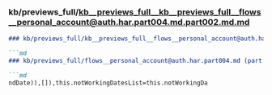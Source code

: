 ### kb/previews_full/kb__previews_full__kb__previews_full__flows__personal_account@auth.har.part004.md.part002.md.md

```md
### kb/previews_full/kb__previews_full__flows__personal_account@auth.har.part004.md.part002.md

```md
### kb/previews_full/flows__personal_account@auth.har.part004.md (part 002)

```md
ndDate)),[]),this.notWorkingDatesList=this.notWorkingDa
```

```

```

```
